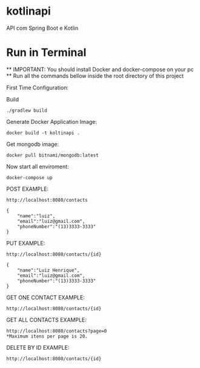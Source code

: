 # kotlinapi
API com Spring Boot e Kotlin

# Run in Terminal
** IMPORTANT: You should install Docker and docker-compose on your pc
** Run all the commands bellow inside the root directory of this project


First Time Configuration:

Build
```
./gradlew build
```

Generate Docker Application Image:
```
docker build -t koltinapi .
```
Get mongodb image:
```
docker pull bitnami/mongodb:latest
```

Now start all enviroment:
```
docker-compose up
```

POST EXAMPLE:

```
http://localhost:8080/contacts

{
	"name":"luiz",
	"email":"luiz@gmail.com",
	"phoneNumber":"(13)3333-3333"
}
```

PUT EXAMPLE:

```
http://localhost:8080/contacts/{id}

{
	"name":"Luiz Henrique",
	"email":"luiz@gmail.com",
	"phoneNumber":"(13)3333-3333"
}
```

GET ONE CONTACT EXAMPLE:

```
http://localhost:8080/contacts/{id}
```

GET ALL CONTACTS EXAMPLE:

```
http://localhost:8080/contacts?page=0
*Maximum itens per page is 20.
```

DELETE BY ID EXAMPLE:
```
http://localhost:8080/contacts/{id}
```